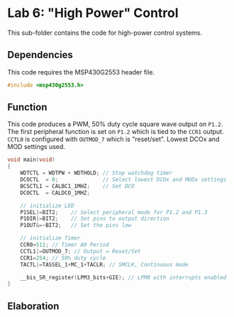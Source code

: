# Lab 6: "High Power" Control

This sub-folder contains the code for high-power control systems.

## Dependencies

This code requires the MSP430G2553 header file. 
```c
#include <msp430g2553.h>
```

## Function

This code produces a PWM, 50% duty cycle square wave output on `P1.2`. The first peripheral function is set on `P1.2` which is tied to the `CCR1` output. `CCTL0` is configured with `OUTMOD_7` which is "reset/set". Lowest DCOx and MOD settings used.

```c
void main(void)
{
    WDTCTL = WDTPW + WDTHOLD; // Stop watchdog timer
    DCOCTL  = 0;              // Select lowest DCOx and MODx settings
    BCSCTL1 = CALBC1_1MHZ;    // Set DCO
    DCOCTL  = CALDCO_1MHZ;

    // initialize LED
    P1SEL|=BIT2;    // Select peripheral mode for P1.2 and P1.3
    P1DIR|=BIT2;    // Set pins to output direction
    P1OUT&=~BIT2;   // Set the pins low

    // initialize Timer
    CCR0=511; // Timer A0 Period
    CCTL1|=OUTMOD_7; // Output = Reset/Set
    CCR1=254; // 50% duty cycle
    TACTL|=TASSEL_1+MC_1+TACLR; // SMCLK, Continuous mode

    __bis_SR_register(LPM3_bits+GIE); // LPM0 with interrupts enabled
}
```

## Elaboration


